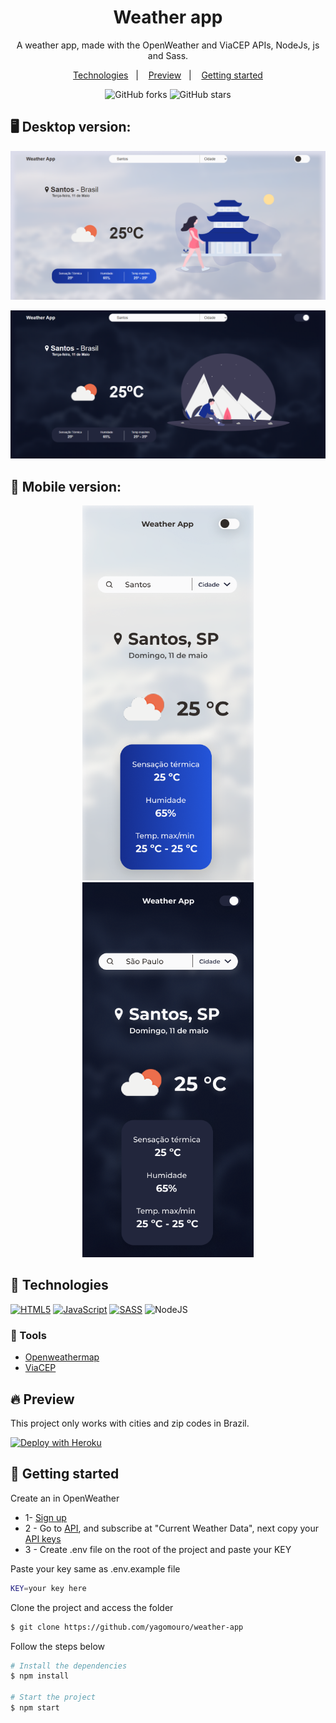 <h1 align="center"> 
 Weather app
</h1>

<p align="center">
	A weather app, made with the OpenWeather and ViaCEP APIs, NodeJs, js and Sass.
</p>

<p align="center">
  <a href="#-technologies">Technologies</a>&nbsp;&nbsp;&nbsp;|&nbsp;&nbsp;&nbsp;
  <a href="#-preview">Preview</a>&nbsp;&nbsp;&nbsp;|&nbsp;&nbsp;&nbsp;
  <a href="#-getting-started">Getting started</a>
</p>

<p align="center">
  <img src="https://img.shields.io/github/forks/yagomouro/weather-app?label=forks&message=MIT&color=FAFAFB&labelColor=162E8F" alt="GitHub forks">
  
  <img src="https://img.shields.io/github/stars/yagomouro/weather-app?label=stars&message=MIT&color=FAFAFB&labelColor=162E8F" alt="GitHub stars">
</p>

## 🖥️ Desktop version:

<p align="center">
    <img alt="Weather app" title="Weather app" src="https://github.com/yagomouro/weather-app/blob/master/public/img/index-light.png"/>
</p>

<p align="center">
    <img alt="Weather app" title="Weather app" src="https://github.com/yagomouro/weather-app/blob/master/public/img/index-dark.png" />
</p>

## 📱 Mobile version:

<p align="center">
    <img alt="Weather app" title="Weather app" widht="600px" height="600px" src="https://github.com/yagomouro/weather-app/blob/master/public/img/mobile-light.png"/>
    <img alt="Weather app" title="Weather app" widht="600px" height="600px" src="https://github.com/yagomouro/weather-app/blob/master/public/img/mobile-dark.png"/>
</p>

## 🧪 Technologies
[![HTML5](https://camo.githubusercontent.com/d63d473e728e20a286d22bb2226a7bf45a2b9ac6c72c59c0e61e9730bfe4168c/68747470733a2f2f696d672e736869656c64732e696f2f62616467652f48544d4c352d4533344632363f7374796c653d666f722d7468652d6261646765266c6f676f3d68746d6c35266c6f676f436f6c6f723d7768697465)](https://developer.mozilla.org/pt-BR/docs/Web/HTML)  [![JavaScript](https://camo.githubusercontent.com/62d37abe760867620e0baea1066303719d630a82936837ba7bff6b0c754e3c9f/68747470733a2f2f696d672e736869656c64732e696f2f62616467652f6a6176617363726970742532302d2532333332333333302e7376673f267374796c653d666f722d7468652d6261646765266c6f676f3d6a617661736372697074266c6f676f436f6c6f723d253233463744463145)](https://developer.mozilla.org/pt-BR/docs/Web/JavaScript)  [![SASS](https://camo.githubusercontent.com/792bcbdb5dcb4c45260a7b911b030f70814b2a77eca18b388565b4468a02dc15/68747470733a2f2f696d672e736869656c64732e696f2f62616467652f534153532532302d686f7470696e6b2e7376673f267374796c653d666f722d7468652d6261646765266c6f676f3d53415353266c6f676f436f6c6f723d7768697465)](https://sass-lang.com/) ![NodeJS](https://camo.githubusercontent.com/cc96d7d28a6ca21ddbb1f2521d751d375230ed840271e6a4c8694cf87cc60c14/68747470733a2f2f696d672e736869656c64732e696f2f62616467652f6e6f64652e6a732532302d2532333433383533442e7376673f267374796c653d666f722d7468652d6261646765266c6f676f3d6e6f64652e6a73266c6f676f436f6c6f723d7768697465)

### 🔨  Tools

- [Openweathermap](https://openweathermap.org/)
- [ViaCEP](https://viacep.com.br/)

## 🔥 Preview

<p>
  This project only works with cities and zip codes in Brazil.
</p>

[![Deploy with Heroku](https://www.herokucdn.com/deploy/button.svg)](https://weather-appe.herokuapp.com/)

## 🚀 Getting started

 Create an in OpenWeather
- 1- [Sign up](https://home.openweathermap.org/users/sign_up)
- 2 - Go to [API](https://openweathermap.org/api), and subscribe at "Current Weather Data", next copy your [API keys](https://home.openweathermap.org/api_keys)
- 3 - Create .env file on the root of the project and paste your KEY

Paste your key same as .env.example file
```bash
KEY=your key here
```

Clone the project and access the folder

```bash
$ git clone https://github.com/yagomouro/weather-app
```
Follow the steps below
```bash
# Install the dependencies
$ npm install

# Start the project
$ npm start
```
